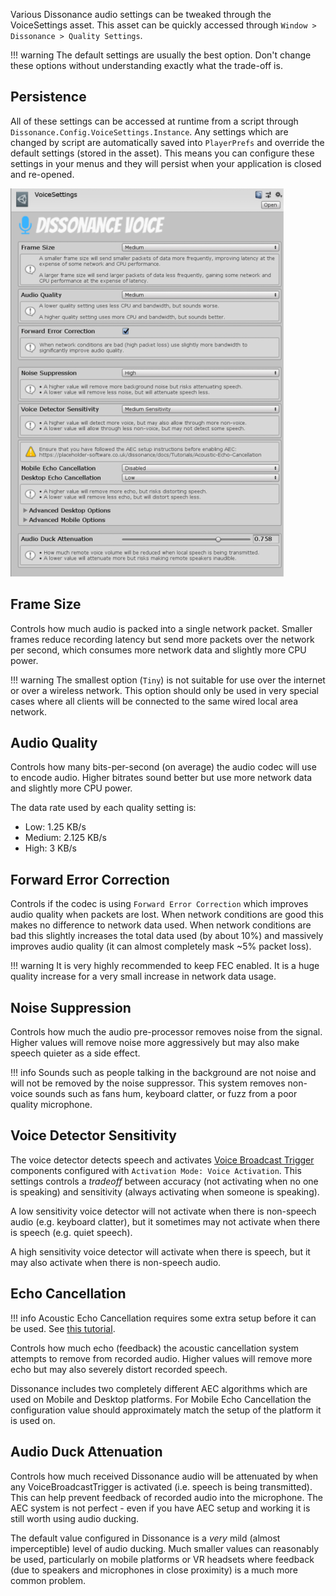 Various Dissonance audio settings can be tweaked through the VoiceSettings asset. This asset can be quickly accessed through `Window > Dissonance > Quality Settings`.

!!! warning
    The default settings are usually the best option. Don't change these options without understanding exactly what the trade-off is.

## Persistence

All of these settings can be accessed at runtime from a script through `Dissonance.Config.VoiceSettings.Instance`. Any settings which are changed by script are automatically saved into `PlayerPrefs` and override the default settings (stored in the asset). This means you can configure these settings in your menus and they will persist when your application is closed and re-opened.

![Voice Settings](../../images/VoiceSettings.webp)

## Frame Size

Controls how much audio is packed into a single network packet. Smaller frames reduce recording latency but send more packets over the network per second, which consumes more network data and slightly more CPU power.

!!! warning
    The smallest option (`Tiny`) is not suitable for use over the internet or over a wireless network. This option should only be used in very special cases where all clients will be connected to the same wired local area network.

## Audio Quality

Controls how many bits-per-second (on average) the audio codec will use to encode audio. Higher bitrates sound better but use more network data and slightly more CPU power.

The data rate used by each quality setting is:

 - Low: 1.25 KB/s
 - Medium: 2.125 KB/s
 - High: 3 KB/s

## Forward Error Correction

Controls if the codec is using `Forward Error Correction` which improves audio quality when packets are lost. When network conditions are good this makes no difference to network data used. When network conditions are bad this slightly increases the total data used (by about 10%) and massively improves audio quality (it can almost completely mask ~5% packet loss).

!!! warning
    It is very highly recommended to keep FEC enabled. It is a huge quality increase for a very small increase in network data usage.

## Noise Suppression

Controls how much the audio pre-processor removes noise from the signal. Higher values will remove noise more aggressively but may also make speech quieter as a side effect.

!!! info
    Sounds such as people talking in the background are not noise and will not be removed by the noise suppressor. This system removes non-voice sounds such as fans hum, keyboard clatter, or fuzz from a poor quality microphone.

## Voice Detector Sensitivity

The voice detector detects speech and activates [Voice Broadcast Trigger](../Components/Voice-Broadcast-Trigger.md) components configured with `Activation Mode: Voice Activation`. This settings controls a _tradeoff_ between accuracy (not activating when no one is speaking) and sensitivity (always activating when someone is speaking).

A low sensitivity voice detector will not activate when there is non-speech audio (e.g. keyboard clatter), but it sometimes may not activate when there is speech (e.g. quiet speech).

A high sensitivity voice detector will activate when there is speech, but it may also activate when there is non-speech audio.

## Echo Cancellation

!!! info
    Acoustic Echo Cancellation requires some extra setup before it can be used. See [this tutorial](../../../Tutorials/Acoustic-Echo-Cancellation.html).

Controls how much echo (feedback) the acoustic cancellation system attempts to remove from recorded audio. Higher values will remove more echo but may also severely distort recorded speech.

Dissonance includes two completely different AEC algorithms which are used on Mobile and Desktop platforms. For Mobile Echo Cancellation the configuration value should approximately match the setup of the platform it is used on.

## Audio Duck Attenuation

Controls how much received Dissonance audio will be attenuated by when any VoiceBroadcastTrigger is activated (i.e. speech is being transmitted). This can help prevent feedback of recorded audio into the microphone. The AEC system is not perfect - even if you have AEC setup and working it is still worth using audio ducking.

The default value configured in Dissonance is a _very_ mild (almost imperceptible) level of audio ducking. Much smaller values can reasonably be used, particularly on mobile platforms or VR headsets where feedback (due to speakers and microphones in close proximity) is a much more common problem.